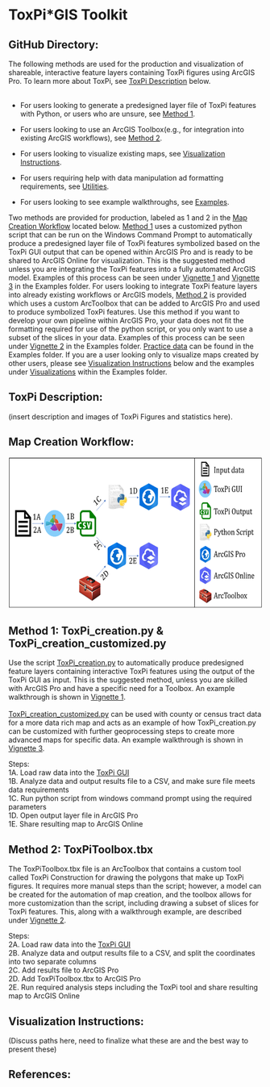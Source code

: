 # ToxPi\*GIS Toolkit
## **GitHub Directory:** 
The following methods are used for the production and visualization of shareable, interactive feature layers containing ToxPi figures using ArcGIS Pro. To learn more about ToxPi, see [ToxPi Description](https://github.com/Jonathon-Fleming/ToxPi-GIS/blob/main/README.md#ToxPi-Description) below.  
<br>

* For users looking to generate a predesigned layer file of ToxPi features with Python, or users who are unsure, see [Method 1](https://github.com/Jonathon-Fleming/ToxPi-GIS/blob/main/README.md#method-1-toxpi_creationpy--toxpi_creation_customizedpy).  

* For users looking to use an ArcGIS Toolbox(e.g., for integration into existing ArcGIS workflows), see [Method 2](https://github.com/Jonathon-Fleming/ToxPi-GIS/blob/main/README.md#method-2-toxpitoolboxtbx).  

* For users looking to visualize existing maps, see [Visualization Instructions](https://github.com/Jonathon-Fleming/ToxPi-GIS/blob/main/README.md#Visualization-Instructions).   

* For users requiring help with data manipulation ad formatting requirements, see [Utilities](https://github.com/Jonathon-Fleming/ToxPi-GIS/blob/main/Utilities).  

* For users looking to see example walkthroughs, see [Examples](https://github.com/Jonathon-Fleming/ToxPi-GIS/blob/main/Examples).  


Two methods are provided for production, labeled as 1 and 2 in the [Map Creation Workflow](https://github.com/Jonathon-Fleming/ToxPi-GIS/blob/main/README.md#map-creation-workflow) located below. [Method 1](https://github.com/Jonathon-Fleming/ToxPi-GIS/blob/main/README.md#method-1-toxpi_creationpy--toxpi_creation_customizedpy) uses a customized python script that can be run on the Windows Command Prompt to automatically produce a predesigned layer file of ToxPi features symbolized based on the ToxPi GUI output that can be opened within ArcGIS Pro and is ready to be shared to ArcGIS Online for visualization. This is the suggested method unless you are integrating the ToxPi features into a fully automated ArcGIS model. Examples of this process can be seen under [Vignette 1](https://github.com/Jonathon-Fleming/ToxPi-GIS/blob/main/Examples/Vignette1:%20Using%20ToxPi_creation.md) and [Vignette 3](https://github.com/Jonathon-Fleming/ToxPi-GIS/blob/main/Examples/Vignette3:%20Using%20ToxPi_creation_customized.md) in the Examples folder. For users looking to integrate ToxPi feature layers into already existing workflows or ArcGIS models, [Method 2](https://github.com/Jonathon-Fleming/ToxPi-GIS/blob/main/README.md#method-2-toxpitoolboxtbx) is provided which uses a custom ArcToolbox that can be added to ArcGIS Pro and used to produce symbolized ToxPi features. Use this method if you want to develop your own pipeline within ArcGIS Pro, your data does not fit the formatting required for use of the python script, or you only want to use a subset of the slices in your data. Examples of this process can be seen under [Vignette 2](https://github.com/Jonathon-Fleming/ToxPi-GIS/blob/main/Examples/Vignette2:%20Using%20ToxPiToolbox.md) in the Examples folder. [Practice data](https://github.com/Jonathon-Fleming/ToxPi-GIS/tree/main/Examples/Practice%20Data) can be found in the Examples folder. If you are a user looking only to visualize maps created by other users, please see [Visualization Instructions](https://github.com/Jonathon-Fleming/ToxPi-GIS/blob/main/README.md#Visualization-Instructions) below and the examples under [Visualizations](https://github.com/Jonathon-Fleming/ToxPi-GIS/blob/main/Examples/Visualizations.md) within the Examples folder.  
  
## **ToxPi Description:**  
(insert description and images of ToxPi Figures and statistics here).  
  
## **Map Creation Workflow:**  
<p align = "center">
<img src="https://github.com/Jonathon-Fleming/ToxPi-GIS/blob/main/Images/MapCreationWorkflow.PNG" data-canonical-  
src="https://github.com/Jonathon-Fleming/ToxPi-GIS/blob/main/Images/MapCreationWorkflow.PNG" width="600" height="300" />  
</p>  
  
## **Method 1: ToxPi_creation.py & ToxPi_creation_customized.py**   
Use the script [ToxPi_creation.py](https://github.com/Jonathon-Fleming/ToxPi-GIS/blob/main/ToxPi_creation.py)  to automatically produce predesigned feature layers containing interactive ToxPi features using the output of the ToxPi GUI as input. This is the suggested method, unless you are skilled with ArcGIS Pro and have a specific need for a Toolbox. An example walkthrough is shown in [Vignette 1](https://github.com/Jonathon-Fleming/ToxPi-GIS/blob/main/Examples/Vignette1:%20Using%20ToxPi_creation.md). 
<br></br>
[ToxPi_creation_customized.py](https://github.com/Jonathon-Fleming/ToxPi-GIS/blob/main/ToxPi_creation_customized.py) can be used with county or census tract data for a more data rich map and acts as an example of how ToxPi_creation.py can be customized with further geoprocessing steps to create more advanced maps for specific data. An example walkthrough is shown in [Vignette 3](https://github.com/Jonathon-Fleming/ToxPi-GIS/blob/main/Examples/Vignette3:%20Using%20ToxPi_creation_customized.md).  

Steps:  
1A. Load raw data into the [ToxPi GUI](https://toxpi.org/)  
1B. Analyze data and output results file to a CSV, and make sure file meets data requirements    
1C. Run python script from windows command prompt using the required parameters  
1D. Open output layer file in ArcGIS Pro  
1E. Share resulting map to ArcGIS Online  

## **Method 2: ToxPiToolbox.tbx**  
The ToxPiToolbox.tbx file is an ArcToolbox that contains a custom tool called ToxPi Construction for drawing the polygons that make up ToxPi figures. It requires more manual steps than the script; however, a model can be created for the automation of map creation, and the toolbox allows for more customization than the script, including drawing a subset of slices for ToxPi features. This, along with a walkthrough example, are described under [Vignette 2](https://github.com/Jonathon-Fleming/ToxPi-GIS/blob/main/Examples/Vignette2:%20Using%20ToxPiToolbox.md).  

Steps:  
2A. Load raw data into the [ToxPi GUI](https://toxpi.org/)  
2B. Analyze data and output results file to a CSV, and split the coordinates into two separate columns  
2C. Add results file to ArcGIS Pro  
2D. Add ToxPiToolbox.tbx to ArcGIS Pro  
2E. Run required analysis steps including the ToxPi tool and share resulting map to ArcGIS Online   

## **Visualization Instructions:**  
(Discuss paths here, need to finalize what these are and the best way to present these)

## **References:**  

    
    
